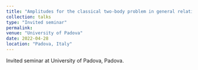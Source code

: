 ```yaml
---
title: "Amplitudes for the classical two-body problem in general relativity"
collection: talks
type: "Invited seminar"
permalink: 
venue: "University of Padova"
date: 2022-04-28
location: "Padova, Italy"
---
```

Invited seminar at University of Padova, Padova.